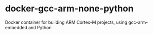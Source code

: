 # docker-gcc-arm-none-python
Docker container for building ARM Cortex-M projects, using gcc-arm-embedded and Python
